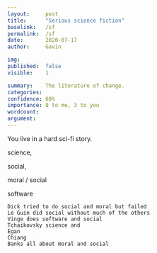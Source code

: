 ```yaml
---
layout:     post
title:      "Serious science fiction"
baselink:   /sf
permalink:  /sf
date:       2020-07-17
author:     Gavin

img:        
published:  false
visible:    1

summary:    The literature of change.
categories: 
confidence: 60%
importance: 8 to me, 3 to you
wordcount:  
argument:   
---
```


<!-- Writing Checklist -->
<!-- https://roamresearch.com/#/app/gleech/page/5jHVvVI8w -->


You live in a hard sci-fi story.

science, 

social, 

moral / social

software

	Dick tried to do social and moral but failed
	Le Guin did social without much of the others
	Vinge does software and social
	Tchaikovsky science and 
	Egan
	Chiang
	Banks all about moral and social